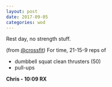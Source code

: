 ```yaml
---
layout: post
date: 2017-09-05
categories: wod
---
```


Rest day, no strength stuff.

(from [@crossfit](https://crossfit.com)) For time, 21-15-9 reps of
- dumbbell squat clean thrusters (50)
- pull-ups

**Chris - <span>10:09 RX</span>**
